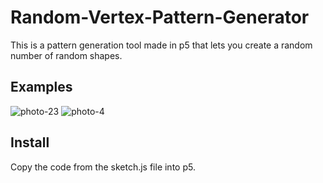 # Random-Vertex-Pattern-Generator
This is a pattern generation tool made in p5 that lets you create a random number of random shapes.

## Examples
![photo-23](https://github.com/WillemHayes/Random-Vertex-Pattern-Generator/assets/148701931/5d1bb53c-b951-4813-bd22-0b7111d8a9a8)
![photo-4](https://github.com/WillemHayes/Random-Vertex-Pattern-Generator/assets/148701931/5fd14d84-b3a9-46e2-8e5d-ea63d11a0875)

## Install
Copy the code from the sketch.js file into p5.
